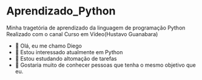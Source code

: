 # Aprendizado_Python
 Minha tragetória de aprendizado da linguagem de programação Python
 Realizado com o canal Curso em Vídeo(Hustavo Guanabara)

- 👋 Olá, eu me chamo Diego
- 👀 Estou interessado atualmente em Python
- 🌱 Estou estudando altomação de tarefas
- 💞️ Gostaria muito de conhecer pessoas que tenha o mesmo objetivo que eu.
